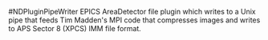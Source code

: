 #NDPluginPipeWriter
EPICS AreaDetector file plugin which writes to a Unix pipe that feeds Tim Madden's MPI code that compresses images and writes to APS Sector 8 (XPCS) IMM file format.
